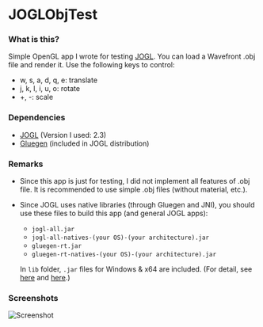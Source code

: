 # JOGLObjTest

### What is this?
Simple OpenGL app I wrote for testing [JOGL](https://jogamp.org/jogl/www/).
You can load a Wavefront .obj file and render it.
Use the following keys to control:
- w, s, a, d, q, e: translate
- j, k, l, i, u, o: rotate
- +, -: scale

### Dependencies
- [JOGL](https://jogamp.org/jogl/www/) (Version I used: 2.3)
- [Gluegen](http://jogamp.org/gluegen/www/) (included in JOGL distribution)

### Remarks
- Since this app is just for testing, I did not implement all features
of .obj file. It is recommended to use simple .obj files (without material, etc.).

- Since JOGL uses native libraries (through Gluegen and JNI),
you should use these files to build this app (and general JOGL apps):
  - ```jogl-all.jar```
  - ```jogl-all-natives-(your OS)-(your architecture).jar```
  - ```gluegen-rt.jar```
  - ```gluegen-rt-natives-(your OS)-(your architecture).jar```
  
  In ```lib``` folder, ```.jar``` files for Windows & x64 are included.
  (For detail, see [here](https://jogamp.org/wiki/index.php/Downloading_and_installing_JOGL)
  and [here](https://jogamp.org/wiki/index.php/Setting_up_a_JogAmp_project_in_your_favorite_IDE).)

### Screenshots
![Screenshot](http://i.imgur.com/tS961jW.png)
